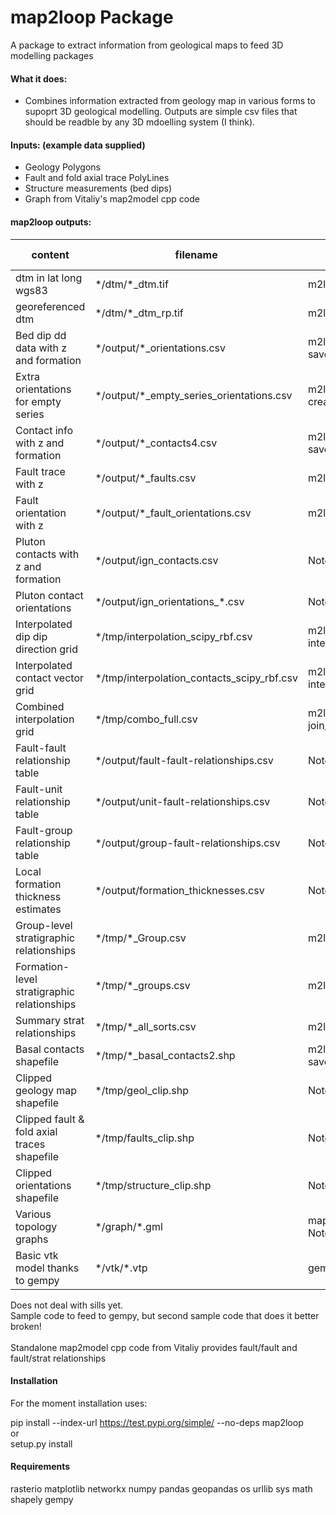 # map2loop Package

A package to extract information from geological maps to feed 3D modelling packages

#### What it does:
  
-  Combines information extracted from geology map in various forms to supoprt 3D geological modelling. Outputs are simple csv files that should be readble by any 3D mdoelling system (I think).

#### Inputs: (example data supplied) 
   
- Geology Polygons  
- Fault and fold axial trace PolyLines  
- Structure measurements (bed dips)
- Graph from Vitaliy's map2model cpp code 
  
#### map2loop outputs:
  
| content | filename | created by | example notebook |
| ----- | ----- | ----- | ----- |
| dtm in lat long wgs83 | \*/dtm/\*_dtm.tif | m2l_utils.get_dtm |   2 |
| georeferenced dtm | \*/dtm/\*_dtm_rp.tif| m2l_utils.reproject_dtm |  2 |
| Bed dip dd data with z and formation | \*/output/\*_orientations.csv | m2l_geometry. save_orientations |  2 |
| Extra orientations for empty series | \*/output/\*_empty_series_orientations.csv | m2l_geometry. create_orientations |  2 |
| Contact info with z and formation | \*/output/\*_contacts4.csv | m2l_geometry. save_basal_contacts |  2 |
| Fault trace with z | \*/output/\*_faults.csv | m2l_geometry. save_faults |  2 |
| Fault orientation with z | \*/output/\*_fault_orientations.csv | m2l_geometry. save_faults |  2 |
| Pluton contacts with z and formation | \*/output/ign_contacts.csv | Notebook 8 |  8 |
| Pluton contact orientations | \*/output/ign_orientations_\*.csv | Notebook 8 |  8 |
| Interpolated dip dip direction grid | \*/tmp/interpolation_scipy_rbf.csv | m2l_interpolation. interpolate_orientations |  4 |
| Interpolated contact vector grid | \*/tmp/interpolation_contacts_scipy_rbf.csv | m2l_interpolation. interpolate_contacts |  5 |
| Combined interpolation grid | \*/tmp/combo_full.csv | m2l_interpolation. join_contacts_and_orientations |  6 |
| Fault-fault relationship table | \*/output/fault-fault-relationships.csv | Notebook 7 |  7 |
| Fault-unit relationship table | \*/output/unit-fault-relationships.csv | Notebook 7 |  7 |
| Fault-group relationship table | \*/output/group-fault-relationships.csv | Notebook 7 |  7 |
| Local formation thickness estimates | \*/output/formation_thicknesses.csv | Notebook 9 |  9 |
| Group-level stratigraphic relationships | \*/tmp/\*_Group.csv | m2l_topology. save_group |  2 |
| Formation-level stratigraphic relationships | \*/tmp/*_groups.csv | m2l_topology. save_units |  2 |
| Summary strat relationships | \*/tmp/*_all_sorts.csv| m2l_topology. save_units |  2 |
| Basal contacts shapefile | \*/tmp/\*_basal_contacts2.shp | m2l_geometry. save_basal_no_faults |  2 |
| Clipped geology map shapefile | \*/tmp/geol_clip.shp | Notebook 2 |  2 |
| Clipped fault & fold axial traces shapefile  | \*/tmp/faults_clip.shp | Notebook 2 |  2 |
| Clipped orientations shapefile  | \*/tmp/structure_clip.shp | Notebook 2 |  2 |
| Various topology graphs  | \*/graph/\*.gml | map2model cpp code in Notebook 1 |  1 |
| Basic vtk model thanks to gempy  | \*/vtk/\*.vtp | gempy |  3 |

  
Does not deal with sills yet.  
Sample code to feed to gempy, but second sample code that does it better broken!  
<br>
Standalone map2model cpp code from Vitaliy provides fault/fault and fault/strat relationships   

#### Installation
For the moment installation uses:<br>

pip install --index-url https://test.pypi.org/simple/ --no-deps map2loop  
or   
setup.py install
  
#### Requirements
rasterio
matplotlib
networkx
numpy
pandas
geopandas
os
urllib
sys
math
shapely
gempy
